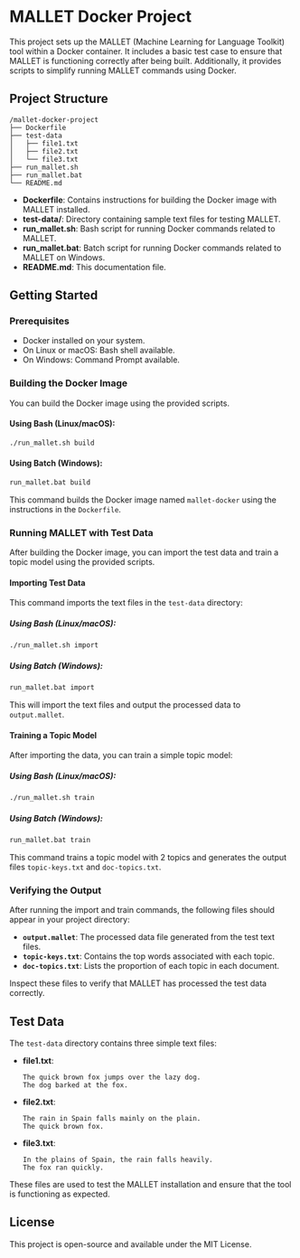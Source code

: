 # MALLET Docker Project

This project sets up the MALLET (Machine Learning for Language Toolkit) tool within a Docker container. It includes a basic test case to ensure that MALLET is functioning correctly after being built. Additionally, it provides scripts to simplify running MALLET commands using Docker.

## Project Structure

```
/mallet-docker-project
├── Dockerfile
├── test-data
│   ├── file1.txt
│   ├── file2.txt
│   └── file3.txt
├── run_mallet.sh
├── run_mallet.bat
└── README.md
```

- **Dockerfile**: Contains instructions for building the Docker image with MALLET installed.
- **test-data/**: Directory containing sample text files for testing MALLET.
- **run_mallet.sh**: Bash script for running Docker commands related to MALLET.
- **run_mallet.bat**: Batch script for running Docker commands related to MALLET on Windows.
- **README.md**: This documentation file.

## Getting Started

### Prerequisites

- Docker installed on your system.
- On Linux or macOS: Bash shell available.
- On Windows: Command Prompt available.

### Building the Docker Image

You can build the Docker image using the provided scripts.

#### Using Bash (Linux/macOS):

```bash
./run_mallet.sh build
```

#### Using Batch (Windows):

```cmd
run_mallet.bat build
```

This command builds the Docker image named `mallet-docker` using the instructions in the `Dockerfile`.

### Running MALLET with Test Data

After building the Docker image, you can import the test data and train a topic model using the provided scripts.

#### Importing Test Data

This command imports the text files in the `test-data` directory:

##### Using Bash (Linux/macOS):

```bash
./run_mallet.sh import
```

##### Using Batch (Windows):

```cmd
run_mallet.bat import
```

This will import the text files and output the processed data to `output.mallet`.

#### Training a Topic Model

After importing the data, you can train a simple topic model:

##### Using Bash (Linux/macOS):

```bash
./run_mallet.sh train
```

##### Using Batch (Windows):

```cmd
run_mallet.bat train
```

This command trains a topic model with 2 topics and generates the output files `topic-keys.txt` and `doc-topics.txt`.

### Verifying the Output

After running the import and train commands, the following files should appear in your project directory:

- **`output.mallet`**: The processed data file generated from the test text files.
- **`topic-keys.txt`**: Contains the top words associated with each topic.
- **`doc-topics.txt`**: Lists the proportion of each topic in each document.

Inspect these files to verify that MALLET has processed the test data correctly.

## Test Data

The `test-data` directory contains three simple text files:

- **file1.txt**:
  ```
  The quick brown fox jumps over the lazy dog.
  The dog barked at the fox.
  ```

- **file2.txt**:
  ```
  The rain in Spain falls mainly on the plain.
  The quick brown fox.
  ```

- **file3.txt**:
  ```
  In the plains of Spain, the rain falls heavily.
  The fox ran quickly.
  ```

These files are used to test the MALLET installation and ensure that the tool is functioning as expected.

## License

This project is open-source and available under the MIT License.
